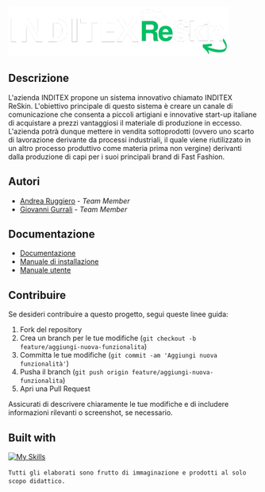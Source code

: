 ![ReSkin](./src/main/webapp/resources/logo.png)

## Descrizione

L&apos;azienda INDITEX propone un sistema innovativo chiamato INDITEX ReSkin.
L&apos;obiettivo principale di questo sistema &egrave; creare un canale di comunicazione che
consenta a piccoli artigiani
e innovative start-up italiane di acquistare a prezzi vantaggiosi il materiale di produzione in
eccesso.
L&apos;azienda potr&agrave; dunque mettere in vendita sottoprodotti (ovvero uno scarto di
lavorazione derivante da processi industriali,
il quale viene riutilizzato in un altro processo produttivo come materia prima non vergine)
derivanti dalla produzione di capi per
i suoi principali brand di Fast Fashion.

## Autori

- [Andrea Ruggiero](https://github.com/andrearuggiero150) - *Team Member*
- [Giovanni Gurrali](https://github.com/ggurrali) - *Team Member*

## Documentazione 

- [Documentazione](./Documentation)
- [Manuale di installazione](./Documentation/Manuali/INDITEXReSkin_MI_1.0)
- [Manuale utente](./Documentation/Manuali/INDITEXReSkin_MU_1.0)

## Contribuire

Se desideri contribuire a questo progetto, segui queste linee guida:

1. Fork del repository
2. Crea un branch per le tue modifiche (`git checkout -b feature/aggiungi-nuova-funzionalita`)
3. Committa le tue modifiche (`git commit -am 'Aggiungi nuova funzionalità'`)
4. Pusha il branch (`git push origin feature/aggiungi-nuova-funzionalita`)
5. Apri una Pull Request

Assicurati di descrivere chiaramente le tue modifiche e di includere informazioni rilevanti o screenshot, se necessario.

## Built with

[![My Skills](https://skillicons.dev/icons?i=java,html,css,js,jquery,bootstrap,msql&perline=7)](https://skillicons.dev)






`Tutti gli elaborati sono frutto di immaginazione e prodotti al solo scopo didattico.`
